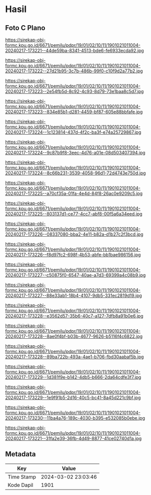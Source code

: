 # Hasil

## Foto C Plano

https://sirekap-obj-formc.kpu.go.id/6671/pemilu/pdpr/19/01/02/10/11/1901021011004-20240217-173221--44de59ba-8341-4513-bde6-fe6933ecda92.jpg

https://sirekap-obj-formc.kpu.go.id/6671/pemilu/pdpr/19/01/02/10/11/1901021011004-20240217-173222--27d21b95-3c7b-486b-99f0-c10f9d2a77b2.jpg

https://sirekap-obj-formc.kpu.go.id/6671/pemilu/pdpr/19/01/02/10/11/1901021011004-20240217-173223--2e54fb5d-8c92-4c93-8d79-73e1baa8c5d7.jpg

https://sirekap-obj-formc.kpu.go.id/6671/pemilu/pdpr/19/01/02/10/11/1901021011004-20240217-173223--834e85b1-d281-4459-bf87-605e88bbfafe.jpg

https://sirekap-obj-formc.kpu.go.id/6671/pemilu/pdpr/19/01/02/10/11/1901021011004-20240217-173224--1c123814-437d-4f2c-ba3f-e74a25729867.jpg

https://sirekap-obj-formc.kpu.go.id/6671/pemilu/pdpr/19/01/02/10/11/1901021011004-20240217-173224--9c87b9f8-3eec-4d76-a01e-08d503407394.jpg

https://sirekap-obj-formc.kpu.go.id/6671/pemilu/pdpr/19/01/02/10/11/1901021011004-20240217-173224--8c66b231-3539-4058-96d1-72d4743e750d.jpg

https://sirekap-obj-formc.kpu.go.id/6671/pemilu/pdpr/19/01/02/10/11/1901021011004-20240217-173225--a70cf35a-01fa-4e4d-84f8-26ac0e9209c5.jpg

https://sirekap-obj-formc.kpu.go.id/6671/pemilu/pdpr/19/01/02/10/11/1901021011004-20240217-173225--803137d1-ce77-4cc7-abf8-00f5a6a34eed.jpg

https://sirekap-obj-formc.kpu.go.id/6671/pemilu/pdpr/19/01/02/10/11/1901021011004-20240217-173226--08337080-bba2-4e11-b82a-d1b27c2f3bcd.jpg

https://sirekap-obj-formc.kpu.go.id/6671/pemilu/pdpr/19/01/02/10/11/1901021011004-20240217-173226--f8d97fc2-698f-4b53-abfe-bb1bae986156.jpg

https://sirekap-obj-formc.kpu.go.id/6671/pemilu/pdpr/19/01/02/10/11/1901021011004-20240217-173227--c50875f0-6547-40ae-a7d3-69399a4c08b9.jpg

https://sirekap-obj-formc.kpu.go.id/6671/pemilu/pdpr/19/01/02/10/11/1901021011004-20240217-173227--88e33ab1-18b4-4107-9db5-331ec2819d19.jpg

https://sirekap-obj-formc.kpu.go.id/6671/pemilu/pdpr/19/01/02/10/11/1901021011004-20240217-173228--e3562d57-35b6-40c7-a127-7dfb8a91b0e6.jpg

https://sirekap-obj-formc.kpu.go.id/6671/pemilu/pdpr/19/01/02/10/11/1901021011004-20240217-173228--8ae0f4bf-b03b-4677-9626-b5116f4c6822.jpg

https://sirekap-obj-formc.kpu.go.id/6671/pemilu/pdpr/19/01/02/10/11/1901021011004-20240217-173228--89ba722b-493a-4ae1-b706-fbd30aabaf5b.jpg

https://sirekap-obj-formc.kpu.go.id/6671/pemilu/pdpr/19/01/02/10/11/1901021011004-20240217-173229--1d381f9e-b142-4db5-b666-2da64cdfe3f7.jpg

https://sirekap-obj-formc.kpu.go.id/6671/pemilu/pdpr/19/01/02/10/11/1901021011004-20240217-173229--1e9f91b5-2d16-40c5-bc41-8a45d221c9bf.jpg

https://sirekap-obj-formc.kpu.go.id/6671/pemilu/pdpr/19/01/02/10/11/1901021011004-20240217-173230--11ba4a76-189c-4030-b395-e532085b0ebe.jpg

https://sirekap-obj-formc.kpu.go.id/6671/pemilu/pdpr/19/01/02/10/11/1901021011004-20240217-173221--31fa2e39-36fb-4d49-8877-41ce02740d1a.jpg


## Metadata

| Key        | Value               |
| ---------- | ------------------- |
| Time Stamp | 2024-03-02 23:03:46 |
| Kode Dapil | 1901                |



